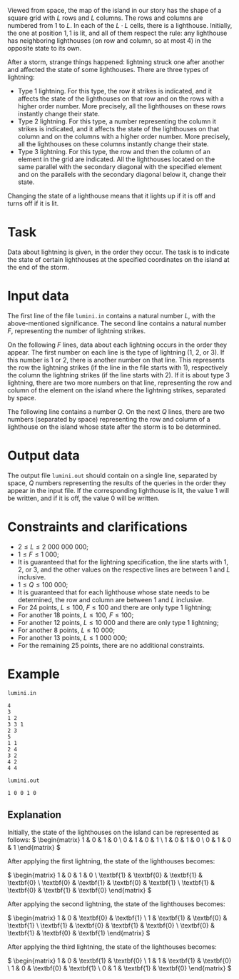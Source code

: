 
Viewed from space, the map of the island in our story has the shape of a square grid with $L$ rows and $L$ columns. The rows and columns are numbered from $1$ to $L$. In each of the $L \cdot L$ cells, there is a lighthouse. Initially, the one at position $1,1$ is lit, and all of them respect the rule: any lighthouse has neighboring lighthouses (on row and column, so at most $4$) in the opposite state to its own.

After a storm, strange things happened: lightning struck one after another and affected the state of some lighthouses. There are three types of lightning:
- Type $1$ lightning. For this type, the row it strikes is indicated, and it affects the state of the lighthouses on that row and on the rows with a higher order number. More precisely, all the lighthouses on these rows instantly change their state.
- Type $2$ lightning. For this type, a number representing the column it strikes is indicated, and it affects the state of the lighthouses on that column and on the columns with a higher order number. More precisely, all the lighthouses on these columns instantly change their state.
- Type $3$ lightning. For this type, the row and then the column of an element in the grid are indicated. All the lighthouses located on the same parallel with the secondary diagonal with the specified element and on the parallels with the secondary diagonal below it, change their state.

Changing the state of a lighthouse means that it lights up if it is off and turns off if it is lit.

# Task

Data about lightning is given, in the order they occur. The task is to indicate the state of certain lighthouses at the specified coordinates on the island at the end of the storm.

# Input data

The first line of the file `lumini.in` contains a natural number $L$, with the above-mentioned significance. The second line contains a natural number $F$, representing the number of lightning strikes.

On the following $F$ lines, data about each lightning occurs in the order they appear. The first number on each line is the type of lightning ($1$, $2$, or $3$). If this number is $1$ or $2$, there is another number on that line. This represents the row the lightning strikes (if the line in the file starts with $1$), respectively the column the lightning strikes (if the line starts with $2$). If it is about type $3$ lightning, there are two more numbers on that line, representing the row and column of the element on the island where the lightning strikes, separated by space.

The following line contains a number $Q$. On the next $Q$ lines, there are two numbers (separated by space) representing the row and column of a lighthouse on the island whose state after the storm is to be determined.

# Output data

The output file `lumini.out` should contain on a single line, separated by space, $Q$ numbers representing the results of the queries in the order they appear in the input file. If the corresponding lighthouse is lit, the value $1$ will be written, and if it is off, the value $0$ will be written.

# Constraints and clarifications

* $2 \leq L \leq 2 \ 000 \ 000 \ 000$;
* $1 \leq F \leq 1 \ 000$;
* It is guaranteed that for the lightning specification, the line starts with $1$, $2$, or $3$, and the other values on the respective lines are between $1$ and $L$ inclusive.
* $1 \leq Q \leq 100 \ 000$;
* It is guaranteed that for each lighthouse whose state needs to be determined, the row and column are between $1$ and $L$ inclusive.
* For $24$ points, $L \leq 100$, $F \leq 100$ and there are only type $1$ lightning;
* For another $18$ points, $L \leq 100$, $F \leq 100$;
* For another $12$ points, $L \leq 10 \ 000$ and there are only type $1$ lightning;
* For another $8$ points, $L \leq 10 \ 000$;
* For another $13$ points, $L \leq 1 \ 000 \ 000$;
* For the remaining $25$ points, there are no additional constraints.

# Example

`lumini.in`
```
4
3
1 2
3 3 1
2 3
5
1 1
2 4
3 2
4 2
4 4
```

`lumini.out`
```
1 0 0 1 0
```

## Explanation

Initially, the state of the lighthouses on the island can be represented as follows:
$
\begin{matrix}
    1 & 0 & 1 & 0 \\
    0 & 1 & 0 & 1 \\
    1 & 0 & 1 & 0 \\
    0 & 1 & 0 & 1
\end{matrix}
$

After applying the first lightning, the state of the lighthouses becomes:

$
\begin{matrix}
    1 & 0 & 1 & 0 \\
    \textbf{1} & \textbf{0} & \textbf{1} & \textbf{0} \\
    \textbf{0} & \textbf{1} & \textbf{0} & \textbf{1} \\
    \textbf{1} & \textbf{0} & \textbf{1} & \textbf{0}
\end{matrix}
$

After applying the second lightning, the state of the lighthouses becomes:

$
\begin{matrix}
    1 & 0 & \textbf{0} & \textbf{1} \\
    1 & \textbf{1} & \textbf{0} & \textbf{1} \\
    \textbf{1} & \textbf{0} & \textbf{1} & \textbf{0} \\
    \textbf{0} & \textbf{1} & \textbf{0} & \textbf{1}
\end{matrix}
$

After applying the third lightning, the state of the lighthouses becomes:

$
\begin{matrix}
    1 & 0 & \textbf{1} & \textbf{0} \\
    1 & 1 & \textbf{1} & \textbf{0} \\
    1 & 0 & \textbf{0} & \textbf{1} \\
    0 & 1 & \textbf{1} & \textbf{0}
\end{matrix}
$
